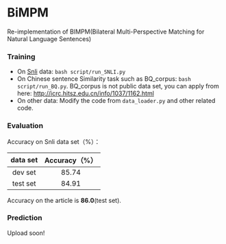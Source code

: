 # BiMPM
Re-implementation of BIMPM(Bilateral Multi-Perspective Matching for Natural Language Sentences)



### Training

* On [Snli](https://nlp.stanford.edu/projects/snli/) data: `bash script/run_SNLI.py` 
* On Chinese sentence Similarity task such as BQ_corpus: `bash script/run_BQ.py`. BQ_corpus is not public data set, you can apply from here: http://icrc.hitsz.edu.cn/info/1037/1162.html
* On other data: Modify the code from `data_loader.py` and other related code. 



### Evaluation

Accuracy on Snli data set（%）：

| data set | Accuracy（%） |
| :------: | :-----------: |
| dev set  |     85.74     |
| test set |     84.91     |

Accuracy on the article is **86.0**(test set).



### Prediction

Upload soon!


